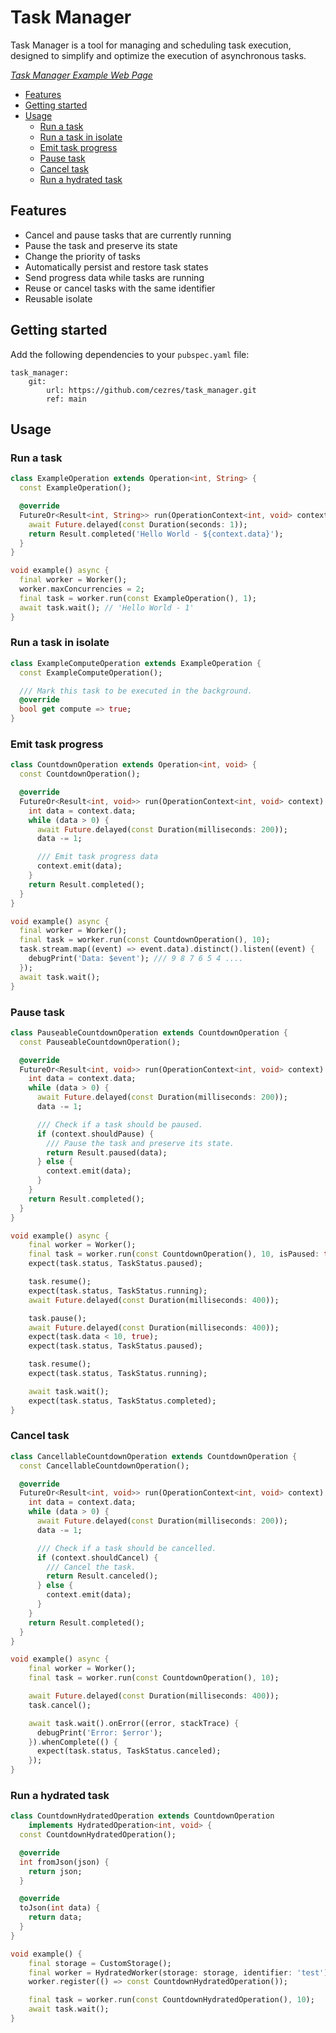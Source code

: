 # Task Manager

Task Manager is a tool for managing and scheduling task execution, designed to simplify and optimize the execution of asynchronous tasks.

*[Task Manager Example Web Page](https://flutter-task-manager.github.io/)*

* [Features](#features)
* [Getting started](#getting-started)
* [Usage](#usage)
  * [Run a task](#run-a-task)
  * [Run a task in isolate](#run-a-task-in-isolate)
  * [Emit task progress](#emit-task-progress)
  * [Pause task](#pause-task)
  * [Cancel task](#cancel-task)
  * [Run a hydrated task](#run-a-hydrated-task)


## Features

- Cancel and pause tasks that are currently running
- Pause the task and preserve its state
- Change the priority of tasks
- Automatically persist and restore task states
- Send progress data while tasks are running
- Reuse or cancel tasks with the same identifier
- Reusable isolate

## Getting started

Add the following dependencies to your `pubspec.yaml` file:

```
task_manager:
    git:
        url: https://github.com/cezres/task_manager.git
        ref: main
```

## Usage


### Run a task

```dart
class ExampleOperation extends Operation<int, String> {
  const ExampleOperation();

  @override
  FutureOr<Result<int, String>> run(OperationContext<int, void> context) async {
    await Future.delayed(const Duration(seconds: 1));
    return Result.completed('Hello World - ${context.data}');
  }
}

void example() async {
  final worker = Worker();
  worker.maxConcurrencies = 2;
  final task = worker.run(const ExampleOperation(), 1);
  await task.wait(); // 'Hello World - 1'
}
```

### Run a task in isolate

```dart
class ExampleComputeOperation extends ExampleOperation {
  const ExampleComputeOperation();

  /// Mark this task to be executed in the background.
  @override
  bool get compute => true;
}
```

### Emit task progress

```dart
class CountdownOperation extends Operation<int, void> {
  const CountdownOperation();

  @override
  FutureOr<Result<int, void>> run(OperationContext<int, void> context) async {
    int data = context.data;
    while (data > 0) {
      await Future.delayed(const Duration(milliseconds: 200));
      data -= 1;

      /// Emit task progress data
      context.emit(data);
    }
    return Result.completed();
  }
}

void example() async {
  final worker = Worker();
  final task = worker.run(const CountdownOperation(), 10);
  task.stream.map((event) => event.data).distinct().listen((event) {
    debugPrint('Data: $event'); /// 9 8 7 6 5 4 ....
  });
  await task.wait();
}
```

### Pause task

```dart
class PauseableCountdownOperation extends CountdownOperation {
  const PauseableCountdownOperation();

  @override
  FutureOr<Result<int, void>> run(OperationContext<int, void> context) async {
    int data = context.data;
    while (data > 0) {
      await Future.delayed(const Duration(milliseconds: 200));
      data -= 1;

      /// Check if a task should be paused.
      if (context.shouldPause) {
        /// Pause the task and preserve its state.
        return Result.paused(data);
      } else {
        context.emit(data);
      }
    }
    return Result.completed();
  }
}

void example() async {
    final worker = Worker();
    final task = worker.run(const CountdownOperation(), 10, isPaused: true);
    expect(task.status, TaskStatus.paused);

    task.resume();
    expect(task.status, TaskStatus.running);
    await Future.delayed(const Duration(milliseconds: 400));

    task.pause();
    await Future.delayed(const Duration(milliseconds: 400));
    expect(task.data < 10, true);
    expect(task.status, TaskStatus.paused);

    task.resume();
    expect(task.status, TaskStatus.running);

    await task.wait();
    expect(task.status, TaskStatus.completed);
}
```

### Cancel task

```dart
class CancellableCountdownOperation extends CountdownOperation {
  const CancellableCountdownOperation();

  @override
  FutureOr<Result<int, void>> run(OperationContext<int, void> context) async {
    int data = context.data;
    while (data > 0) {
      await Future.delayed(const Duration(milliseconds: 200));
      data -= 1;

      /// Check if a task should be cancelled.
      if (context.shouldCancel) {
        /// Cancel the task.
        return Result.canceled();
      } else {
        context.emit(data);
      }
    }
    return Result.completed();
  }
}

void example() async {
    final worker = Worker();
    final task = worker.run(const CountdownOperation(), 10);

    await Future.delayed(const Duration(milliseconds: 400));
    task.cancel();

    await task.wait().onError((error, stackTrace) {
      debugPrint('Error: $error');
    }).whenComplete(() {
      expect(task.status, TaskStatus.canceled);
    });
}
```

### Run a hydrated task

```dart
class CountdownHydratedOperation extends CountdownOperation
    implements HydratedOperation<int, void> {
  const CountdownHydratedOperation();

  @override
  int fromJson(json) {
    return json;
  }

  @override
  toJson(int data) {
    return data;
  }
}

void example() {
    final storage = CustomStorage();
    final worker = HydratedWorker(storage: storage, identifier: 'test');
    worker.register(() => const CountdownHydratedOperation());

    final task = worker.run(const CountdownHydratedOperation(), 10);
    await task.wait();
}
```


